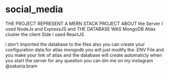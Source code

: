 # social_media

THE PROJECT REPRESENT A MERN STACK PROJECT
ABOUT the Server I used NodeJs and ExpressJS and THE DATABASE WAS MongoDB Atlas cluster
the client Side i used ReactJS


i don't imported the database to the files also you can create your configuration data for atlas mongodb you will just modify the .ENV File 
and you make your link of atlas and the database will create automaticly when you start the server
for any question you can dm me on my instagram
@zakaria.bram
